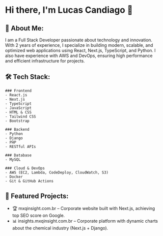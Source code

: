 # Hi there, I'm Lucas Candiago 👋

## 🚀 About Me:
I am a Full Stack Developer passionate about technology and innovation. With 2 years of experience, I specialize in building modern, scalable, and optimized web applications using React, Next.js, TypeScript, and Python. I also have experience with AWS and DevOps, ensuring high performance and efficient infrastructure for projects.


## 🛠️ Tech Stack:
    ### Frontend
    - React.js
    - Next.js
    - TypeScript
    - JavaScript
    - HTML & CSS
    - Tailwind CSS
    - Bootstrap
  
    ### Backend
    - Python
    - Django
    - PHP
    - RESTful APIs
  
    ### Database
    - MySQL
  
    ### Cloud & DevOps
    - AWS (EC2, Lambda, CodeDeploy, CloudWatch, S3)
    - Docker
    - Git & GitHub Actions


## 📌 Featured Projects:
- 🏆 mxqinsight.com.br – Corporate website built with Next.js, achieving top SEO score on Google.
- 📊 insights.mxqinsight.com.br – Corporate platform with dynamic charts about the chemical industry (Next.js + Django).
